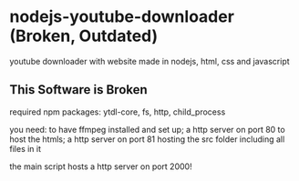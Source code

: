 # nodejs-youtube-downloader (Broken, Outdated)
youtube downloader with website made in nodejs, html, css and javascript

## This Software is Broken

required npm packages:
ytdl-core,
fs,
http,
child_process

you need:
to have ffmpeg installed and set up;
a http server on port 80 to host the htmls;
a http server on port 81 hosting the src folder including all files in it


the main script hosts a http server on port 2000!
